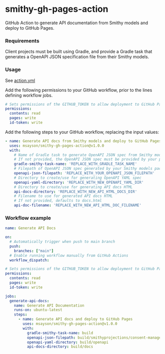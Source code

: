 # smithy-gh-pages-action
GitHub Action to generate API documentation from Smithy models and deploy to GitHub Pages.

### Requirements
Client projects must be built using Gradle, and provide a Gradle task that generates a OpenAPI JSON specification file from their Smithy models.

### Usage
See [action.yml](https://github.com/msayson/smithy-gh-pages-action/action.yml)

Add the following permissions to your GitHub workflow, prior to the lines defining workflow jobs.

```yaml
# Sets permissions of the GITHUB_TOKEN to allow deployment to GitHub Pages
permissions:
  contents: read
  pages: write
  id-token: write
```

Add the following steps to your GitHub workflow, replacing the input values:

```yaml
- name: Generate API docs from Smithy models and deploy to GitHub Pages
  uses: msayson/smithy-gh-pages-action@v1.0.0
  with:
    # Name of Gradle task to generate OpenAPI JSON spec from Smithy models
    # If not provided, the OpenAPI JSON spec must be provided by your package
    gradle-smithy-task-name: 'REPLACE_WITH_GRADLE_TASK_NAME'
    # Filepath of OpenAPI JSON spec generated by your Smithy models package
    openapi-json-filepath: 'REPLACE_WITH_YOUR_OPENAPI_JSON_FILEPATH'
    # Directory to create/use for generating OpenAPI YAML spec
    openapi-yaml-directory: 'REPLACE_WITH_NEW_OPENAPI_YAML_DIR'
    # Directory to create/use for generating API docs HTML
    api-docs-directory: 'REPLACE_WITH_NEW_API_HTML_DOCS_DIR'
    # Filename to use for generated API docs HTML
    # If not provided, defaults to docs.html
    api-doc-filename: 'REPLACE_WITH_NEW_API_HTML_DOC_FILENAME'
```

### Workflow example
```yaml
name: Generate API Docs

on:
  # Automatically trigger when push to main branch
  push:
    branches: ["main"]
  # Enable running workflow manually from GitHub Actions
  workflow_dispatch:

# Sets permissions of the GITHUB_TOKEN to allow deployment to GitHub Pages
permissions:
  contents: read
  pages: write
  id-token: write

jobs:
  generate-api-docs:
    name: Generate API Documentation
    runs-on: ubuntu-latest
    steps:
      - name: Generate API docs and deploy to GitHub Pages
        uses: msayson/smithy-gh-pages-action@v1.0.0
        with:
          gradle-smithy-task-name: build
          openapi-json-filepath: build/smithyprojections/consent-management-api-models/source/openapi/ConsentManagementApi.openapi.json
          openapi-yaml-directory: build/openapi
          api-docs-directory: build/docs
```
